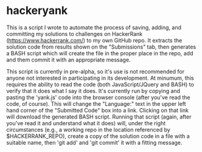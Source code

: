# hackeryank
This is a script I wrote to automate the process of saving, adding, and committing my solutions to  challenges on HackerRank (https://www.hackerrank.com/) to my own GitHub repo. It extracts the solution code from results shown on the "Submissions" tab, then generates a BASH script which will create the file in the proper place in the repo, add and them commit it with an appropriate message.

This script is currently in pre-alpha, so it's use is not recommended for anyone not interested in participating in its development. At minumum, this requires the ability to read the code (both JavaScript/JQuery and BASH) to verify that it does what I say it does. It's currently run by copying and pasting the 'yank.js' code into the browser console (after you've read the code, of course). This will change the "Language:" text in the upper left hand corner of the "Submitted Code" box into a link. Clicking on that link will download the generated BASH script. Running that script (again, after you've read it and understand what it does) will, under the right circumstances (e.g., a working repo in the location referenced by $HACKERRANK_REPO), create a copy of the solution code in a file with a suitable name, then 'git add' and 'git commit' it with a fitting message.


